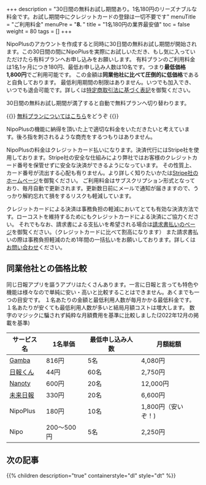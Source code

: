 +++
description = "30日間の無料お試し期間あり。1名180円のリーズナブルな料金です。お試し期間中にクレジットカードの登録は一切不要です"
menuTitle = "ご利用料金"
menuPre = "<b>8. </b>"
title = "1名180円の業界最安値"
toc = false
weight = 80
tags = []
+++

NipoPlusのアカウントを作成すると同時に30日間の無料お試し期間が開始されます。この30日間の間にNipoPlusを実際にお試しいただき、もし気に入っていただけたら有料プランへお申し込みをお願いします。
有料プランのご利用料金は1名1ヶ月につき180円、最低お申し込み人数は10名です。つまり**最低価格1,800円**でご利用可能です。
この金額は**同業他社に比べて圧倒的に低価格**であると自負しております。
最低利用期間の制限はありません。いつでも加入でき、いつでも退会可能です。詳しくは[特定商取引法に基づく表記](/system/business-deal/)を御覧ください。

30日間の無料お試し期間が満了すると自動で無料プランへ切り替わります。

{{<alice pos="right" icon="ok">}}
[無料プランについてはこちら](/price/free/)をどうぞ
{{</alice>}}

NipoPlusの機能に納得を頂いた上で適切な料金をいただきたいと考えています。後ろ指を刺されるような商売をするつもりはありません。

NipoPlusの料金はクレジットカード払いになります。決済代行にはStripe社を使用しております。Stripe社の安全な仕組みにより弊社ではお客様のクレジットカード番号を保管せずに安全な決済ができるようになっています。
その性質上、カード番号が流出する心配も有りません。より詳しく知りたいかたは[Stripe社のホームページ](https://stripe.com/jp)を御覧ください。
ご利用料金はサブスクリプション形式となっており、毎月自動で更新されます。更新数日前にメールで通知が届きますので、うっかり解約忘れて損をするリスクも軽減しています。

クレジットカードによる決済は事務負担の軽減においてとても有効な決済方法です。ローコストを維持するためにもクレジットカードによる決済にご協力ください。
それでもなお、請求書による支払いを希望される場合は[請求書払いのページ](/price/invoice/)を御覧ください。（クレジットカードに比べて割高になります）
また請求書払いの際は事務負担軽減のため1年間の一括払いをお願いしております。詳しくは[お問い合わせ](/system/inquery/)ください。

## 同業他社との価格比較

同じ日報アプリを謳うアプリはたくさんあります。一言に日報と言っても特色や機能は様々なので単純に安い・高いと比較することはできません。あくまでも一つの目安です。
１名あたりの金額と最低利用人数が毎月かかる最低料金です。１名あたりが安くても最低利用人数が多いと結局月額コストは増大します。
数字のマジックに騙されず純粋な月額費用を基準に比較しました(2022年12月の掲載を基準)

|サービス名|1名単価|最低申し込み人数|月額総額|
|---|---|---|---|
|[Gamba](https://www.getgamba.com/price/)|816円|5名|4,080円|
|[日報くん](https://nippoukun.bpsinc.jp/#price)|44円|60名|2,750円|
|[Nanoty](https://www.nanotybp.jp/price/)|600円|20名|12,000円|
|[未来日報](https://www.mirairepo.net/)|330円|20名|6,600円
|NipoPlus|180円|10名|1,800円（安いぞ！)|
|Nipo|200〜500円|5名|2,250円|

## 次の記事

{{% children description="true" containerstyle="dl" style="dt" %}}
